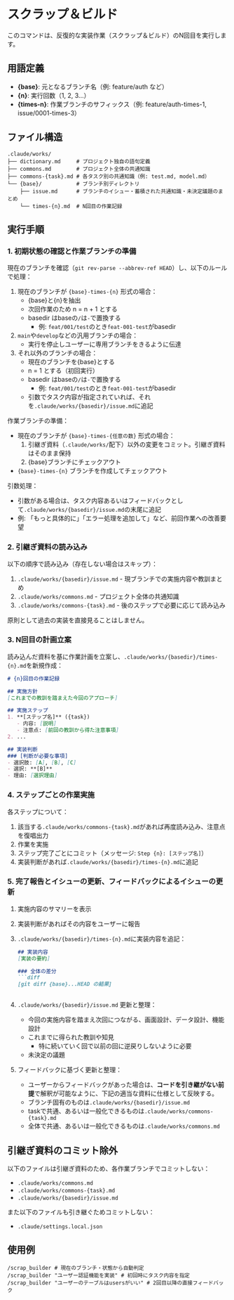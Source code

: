 # スクラップ＆ビルド

このコマンドは、反復的な実装作業（スクラップ＆ビルド）のN回目を実行します。

## 用語定義

- **{base}**: 元となるブランチ名（例: feature/auth など）
- **{n}**: 実行回数（1, 2, 3...）
- **{times-n}**: 作業ブランチのサフィックス（例: feature/auth-times-1, issue/0001-times-3）

## ファイル構造

```
.claude/works/
├── dictionary.md     # プロジェクト独自の語句定義
├── commons.md        # プロジェクト全体の共通知識
├── commons-{task}.md # 各タスク別の共通知識（例: test.md, model.md）
└── {base}/           # ブランチ別ディレクトリ
    ├── issue.md      # ブランチのイシュー・蓄積された共通知識・未決定議題のまとめ
    └── times-{n}.md  # N回目の作業記録
```

## 実行手順

### 1. 初期状態の確認と作業ブランチの準備

現在のブランチを確認（`git rev-parse --abbrev-ref HEAD`）し、以下のルールで処理：

1. 現在のブランチが `{base}-times-{n}` 形式の場合：
   - {base}と{n}を抽出
   - 次回作業のため n = n + 1 とする
   - basedir はbaseの`/`は`-`で置換する
     - 例: `feat/001/test`のとき`feat-001-test`がbasedir
2. `main`や`develop`などの汎用ブランチの場合：
   - 実行を停止しユーザーに専用ブランチをきるように伝達
3. それ以外のブランチの場合：
   - 現在のブランチを{base}とする
   - n = 1 とする（初回実行）
   - basedir はbaseの`/`は`-`で置換する
     - 例: `feat/001/test`のとき`feat-001-test`がbasedir
   - 引数でタスク内容が指定されていれば、それを`.claude/works/{basedir}/issue.md`に追記

作業ブランチの準備：
- 現在のブランチが `{base}-times-{任意の数}` 形式の場合：
  1. 引継ぎ資料（`.claude/works/`配下）以外の変更をコミット。引継ぎ資料はそのまま保持
  2. {base}ブランチにチェックアウト
- `{base}-times-{n}` ブランチを作成してチェックアウト

引数処理：
- 引数がある場合は、タスク内容あるいはフィードバックとして`.claude/works/{basedir}/issue.md`の末尾に追記
- 例: 「もっと具体的に」「エラー処理を追加して」など、前回作業への改善要望

### 2. 引継ぎ資料の読み込み

以下の順序で読み込み（存在しない場合はスキップ）：
1. `.claude/works/{basedir}/issue.md` - 現ブランチでの実施内容や教訓まとめ
2. `.claude/works/commons.md` - プロジェクト全体の共通知識
3. `.claude/works/commons-{task}.md` - 後のステップで必要に応じて読み込み

原則として過去の実装を直接見ることはしません。

### 3. N回目の計画立案

読み込んだ資料を基に作業計画を立案し、`.claude/works/{basedir}/times-{n}.md`を新規作成：

```markdown
# {n}回目の作業記録

## 実施方針
[これまでの教訓を踏まえた今回のアプローチ]

## 実施ステップ
1. **[ステップ名]** ({task})
   - 内容: [説明]
   - 注意点: [前回の教訓から得た注意事項]
2. ...

## 実装判断
### [判断が必要な事項]
- 選択肢: [A], [B], [C]
- 選択: **[B]**
- 理由: [選択理由]
```

### 4. ステップごとの作業実施

各ステップについて：
1. 該当する`.claude/works/commons-{task}.md`があれば再度読み込み、注意点を復唱出力
2. 作業を実施
3. ステップ完了ごとにコミット（メッセージ: `Step {n}: [ステップ名]`）
4. 実装判断があれば`.claude/works/{basedir}/times-{n}.md`に追記

### 5. 完了報告とイシューの更新、フィードバックによるイシューの更新

1. 実施内容のサマリーを表示
2. 実装判断があればその内容をユーザーに報告
3. `.claude/works/{basedir}/times-{n}.md`に実装内容を追記：
   ```markdown
   ## 実装内容
   [実装の要約]

   ### 全体の差分
   ```diff
   [git diff {base}...HEAD の結果]
   ```
   ```
4. `.claude/works/{basedir}/issue.md` 更新と整理：
   - 今回の実施内容を踏まえ次回につながる、画面設計、データ設計、機能設計
   - これまでに得られた教訓や知見
     - 特に続いていく回で以前の回に逆戻りしないように必要
   - 未決定の議題

5. フィードバックに基づく更新と整理：
   - ユーザーからフィードバックがあった場合は、**コードを引き継がない前提**で解釈が可能なように、下記の適当な資料に仕様として反映する。
   - ブランチ固有のものは`.claude/works/{basedir}/issue.md`
   - taskで共通、あるいは一般化できるものは`.claude/works/commons-{task}.md`
   - 全体で共通、あるいは一般化できるものは`.claude/works/commons.md`

## 引継ぎ資料のコミット除外

以下のファイルは引継ぎ資料のため、各作業ブランチでコミットしない：
- `.claude/works/commons.md`
- `.claude/works/commons-{task}.md`
- `.claude/works/{basedir}/issue.md`

また以下のファイルも引き継ぐためコミットしない：
- `.claude/settings.local.json`

## 使用例

```
/scrap_builder # 現在のブランチ・状態から自動判定
/scrap_builder "ユーザー認証機能を実装" # 初回時にタスク内容を指定
/scrap_builder "ユーザーのテーブルはusersがいい" # 2回目以降の直接フィードバック
```

